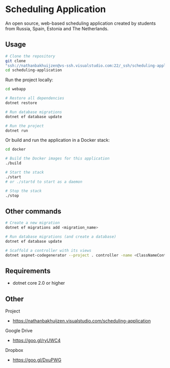 # Scheduling Application
An open source, web-based scheduling application created by students from 
Russia, Spain, Estonia and The Netherlands.

## Usage
```bash
# Clone the repository
git clone
"ssh://nathanbakhuijzen@vs-ssh.visualstudio.com:22/_ssh/scheduling-application" scheduling-application
cd scheduling-application
```

Run the project locally:
```bash
cd webapp

# Restore all dependencies
dotnet restore

# Run database migrations
dotnet ef database update

# Run the project
dotnet run
```

Or build and run the application in a Docker stack:
```bash
cd docker

# Build the Docker images for this application
./build

# Start the stack
./start
# or ./startd to start as a daemon

# Stop the stack
./stop
```

## Other commands
```bash
# Create a new migration
dotnet ef migrations add <migration_name>

# Run database migrations (and create a database)
dotnet ef database update

# Scaffold a controller with its views
dotnet aspnet-codegenerator --project . controller -name <ClassNameController> -m <ClassName> -dc DbEntity
```

## Requirements
* dotnet core 2.0 or higher

## Other
Project
* https://nathanbakhuijzen.visualstudio.com/scheduling-application

Google Drive
* https://goo.gl/ryUWC4

Dropbox
* https://goo.gl/DxuPWG
